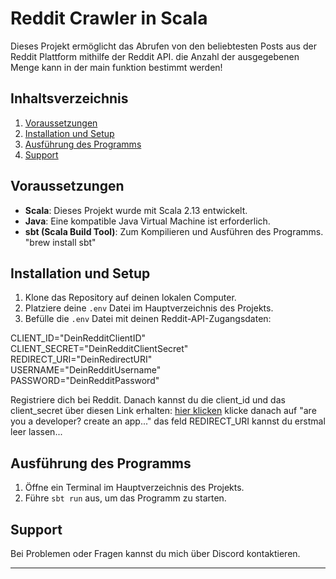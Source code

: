 # Reddit Crawler in Scala

Dieses Projekt ermöglicht das Abrufen von den beliebtesten Posts aus der Reddit Plattform mithilfe der Reddit API.
die Anzahl der ausgegebenen Menge kann in der main funktion bestimmt werden!

## Inhaltsverzeichnis

1. [Voraussetzungen](#voraussetzungen)
2. [Installation und Setup](#installation-und-setup)
3. [Ausführung des Programms](#ausführung-des-programms)
4. [Support](#support)

## Voraussetzungen

- **Scala**: Dieses Projekt wurde mit Scala 2.13 entwickelt.
- **Java**: Eine kompatible Java Virtual Machine ist erforderlich.
- **sbt (Scala Build Tool)**: Zum Kompilieren und Ausführen des Programms.
  "brew install sbt"


## Installation und Setup

1. Klone das Repository auf deinen lokalen Computer.
2. Platziere deine `.env` Datei im Hauptverzeichnis des Projekts.
3. Befülle die `.env` Datei mit deinen Reddit-API-Zugangsdaten:

CLIENT_ID="DeinRedditClientID"  
CLIENT_SECRET="DeinRedditClientSecret"  
REDIRECT_URI="DeinRedirectURI"  
USERNAME="DeinRedditUsername"  
PASSWORD="DeinRedditPassword"  

Registriere dich bei Reddit. Danach kannst du 
die client_id und das client_secret über diesen Link erhalten: 
[hier klicken](https://www.reddit.com/prefs/apps)
klicke danach auf "are you a developer? create an app..."
das feld REDIRECT_URI kannst du erstmal leer lassen...


## Ausführung des Programms

1. Öffne ein Terminal im Hauptverzeichnis des Projekts.
2. Führe `sbt run` aus, um das Programm zu starten.

## Support

Bei Problemen oder Fragen kannst du mich über Discord kontaktieren.

---

